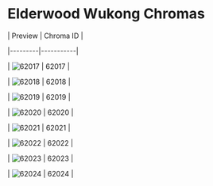 # Elderwood Wukong Chromas


| Preview | Chroma ID |

|---------|-----------|

| ![62017](https://raw.communitydragon.org/latest/plugins/rcp-be-lol-game-data/global/default/v1/champion-chroma-images/62/62017.png) | 62017 |

| ![62018](https://raw.communitydragon.org/latest/plugins/rcp-be-lol-game-data/global/default/v1/champion-chroma-images/62/62018.png) | 62018 |

| ![62019](https://raw.communitydragon.org/latest/plugins/rcp-be-lol-game-data/global/default/v1/champion-chroma-images/62/62019.png) | 62019 |

| ![62020](https://raw.communitydragon.org/latest/plugins/rcp-be-lol-game-data/global/default/v1/champion-chroma-images/62/62020.png) | 62020 |

| ![62021](https://raw.communitydragon.org/latest/plugins/rcp-be-lol-game-data/global/default/v1/champion-chroma-images/62/62021.png) | 62021 |

| ![62022](https://raw.communitydragon.org/latest/plugins/rcp-be-lol-game-data/global/default/v1/champion-chroma-images/62/62022.png) | 62022 |

| ![62023](https://raw.communitydragon.org/latest/plugins/rcp-be-lol-game-data/global/default/v1/champion-chroma-images/62/62023.png) | 62023 |

| ![62024](https://raw.communitydragon.org/latest/plugins/rcp-be-lol-game-data/global/default/v1/champion-chroma-images/62/62024.png) | 62024 |
